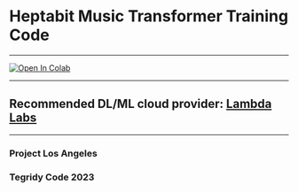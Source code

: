 # Heptabit Music Transformer Training Code

***

[![Open In Colab][colab-badge]][colab-notebook1]

[colab-notebook1]: <https://colab.research.google.com/github/asigalov61/Heptabit-Music-Transformer/blob/main/Training-Code/Heptabit_Music_Transformer_Maker.ipynb>
[colab-badge]: <https://colab.research.google.com/assets/colab-badge.svg>

***

## Recommended DL/ML cloud provider: [Lambda Labs](https://lambdalabs.com/)

***

### Project Los Angeles
### Tegridy Code 2023
